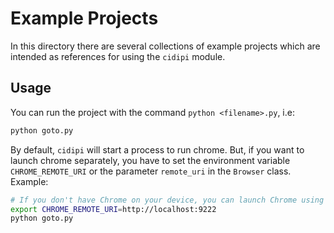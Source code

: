 # Example Projects

In this directory there are several collections of example projects which are intended as references for using the `cidipi` module.

## Usage

You can run the project with the command `python <filename>.py`, i.e:

```sh
python goto.py
```

By default, `cidipi` will start a process to run chrome. But, if you want to launch chrome separately, you have to set the environment variable `CHROME_REMOTE_URI` or the parameter `remote_uri` in the `Browser` class. Example:

```sh
# If you don't have Chrome on your device, you can launch Chrome using docker-compose.yml
export CHROME_REMOTE_URI=http://localhost:9222
python goto.py
```

